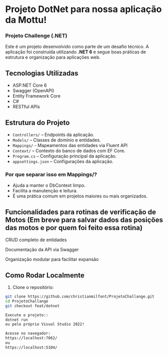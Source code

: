 # Projeto DotNet para nossa aplicação da Mottu!
### Projeto Challenge (.NET)

Este é um projeto desenvolvido como parte de um desafio técnico. A aplicação foi construída utilizando **.NET 6** e segue boas práticas de estrutura e organização para aplicações web.

##  Tecnologias Utilizadas

- ASP.NET Core 6
- Swagger (OpenAPI)
- Entity Framework Core
- C#
- RESTful APIs

##  Estrutura do Projeto

- `Controllers/` – Endpoints da aplicação.
- `Models/` – Classes de domínio e entidades.
- `Mappings/` - Mapeamentos das entidades via Fluent API
- `Context/` – Contexto do banco de dados com EF Core.
- `Program.cs` – Configuração principal da aplicação.
- `appsettings.json` – Configurações da aplicação.

### Por que separar isso em Mappings/?
- Ajuda a manter o DbContext limpo.
- Facilita a manutenção e leitura.
- É uma prática comum em projetos maiores ou mais organizados.

## Funcionalidades para rotinas de verificação de Motos (Em breve para salvar dados das posições das motos e por quem foi feito essa rotina)
CRUD completo de entidades

Documentação da API via Swagger

Organização modular para facilitar expansão


## Como Rodar Localmente

1. Clone o repositório:

```bash
git clone https://github.com/christianmilfont/ProjetoChallange.git
cd ProjetoChallange
git checkout feat/dotnet

Execute o projeto::
dotnet run
ou pelo próprio Visual Studio 2022!

Acesse no navegador:
https://localhost:7062/
ou
https://localhost:5104/
